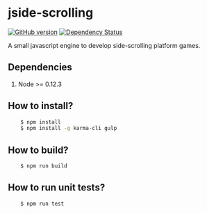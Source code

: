 # jside-scrolling
[![GitHub version](https://badge.fury.io/gh/madureira%2Fjside-scrolling.svg)](http://badge.fury.io/gh/madureira%2Fjside-scrolling) [![Dependency Status](https://www.versioneye.com/user/projects/55582dbcb2ff6d477b000058/badge.svg?style=flat)](https://www.versioneye.com/user/projects/55582dbcb2ff6d477b000058)

A small javascript engine to develop side-scrolling platform games.


## Dependencies

1. Node >= 0.12.3

## How to install?

```sh
    $ npm install
    $ npm install -g karma-cli gulp
```

## How to build?

```sh
    $ npm run build
```

## How to run unit tests?

```sh
    $ npm run test
```

